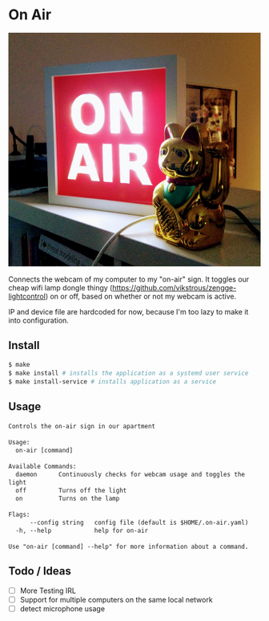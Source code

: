 # On Air

![what it looks like](./demo.jpg)

Connects the webcam of my computer to my "on-air" sign. It toggles our cheap wifi lamp dongle thingy (https://github.com/vikstrous/zengge-lightcontrol) on or off, based on whether or not my webcam is active.

IP and device file are hardcoded for now, because I'm too lazy to make it into configuration.

## Install

```sh
$ make
$ make install # installs the application as a systemd user service
$ make install-service # installs application as a service
```

## Usage

```
Controls the on-air sign in our apartment

Usage:
  on-air [command]

Available Commands:
  daemon      Continuously checks for webcam usage and toggles the light
  off         Turns off the light
  on          Turns on the lamp

Flags:
      --config string   config file (default is $HOME/.on-air.yaml)
  -h, --help            help for on-air

Use "on-air [command] --help" for more information about a command.
```

## Todo / Ideas

- [ ] More Testing IRL
- [ ] Support for multiple computers on the same local network
- [ ] detect microphone usage
